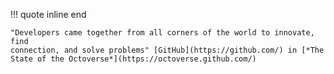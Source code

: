 !!! quote inline end

    "Developers came together from all corners of the world to innovate, find
    connection, and solve problems" [GitHub](https://github.com/) in [*The State of the Octoverse*](https://octoverse.github.com/)
